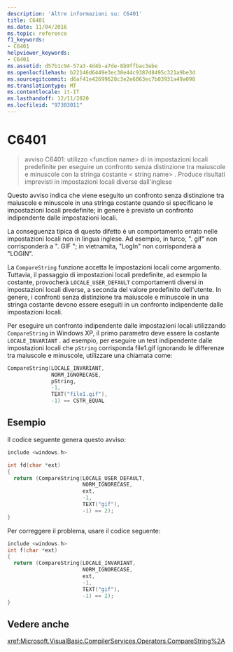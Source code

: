 ```yaml
---
description: 'Altre informazioni su: C6401'
title: C6401
ms.date: 11/04/2016
ms.topic: reference
f1_keywords:
- C6401
helpviewer_keywords:
- C6401
ms.assetid: d57b1c94-57a3-4d4b-a7de-8b9ffbac3ebe
ms.openlocfilehash: b22146d6449e3ec38e44c9387d8495c321a9be3d
ms.sourcegitcommit: d6af41e42699628c3e2e6063ec7b03931a49a098
ms.translationtype: MT
ms.contentlocale: it-IT
ms.lasthandoff: 12/11/2020
ms.locfileid: "97303011"
---
```

# <a name="c6401"></a>C6401

> avviso C6401: utilizzo \<function name> di in impostazioni locali predefinite per eseguire un confronto senza distinzione tra maiuscole e minuscole con la stringa costante \< string name> . Produce risultati imprevisti in impostazioni locali diverse dall'inglese

Questo avviso indica che viene eseguito un confronto senza distinzione tra maiuscole e minuscole in una stringa costante quando si specificano le impostazioni locali predefinite; in genere è previsto un confronto indipendente dalle impostazioni locali.

La conseguenza tipica di questo difetto è un comportamento errato nelle impostazioni locali non in lingua inglese. Ad esempio, in turco, ". gif" non corrisponderà a ". GIF "; in vietnamita, "LogIn" non corrisponderà a "LOGIN".

La `CompareString` funzione accetta le impostazioni locali come argomento. Tuttavia, il passaggio di impostazioni locali predefinite, ad esempio la costante, provocherà `LOCALE_USER_DEFAULT` comportamenti diversi in impostazioni locali diverse, a seconda del valore predefinito dell'utente. In genere, i confronti senza distinzione tra maiuscole e minuscole in una stringa costante devono essere eseguiti in un confronto indipendente dalle impostazioni locali.

Per eseguire un confronto indipendente dalle impostazioni locali utilizzando `CompareString` in Windows XP, il primo parametro deve essere la costante `LOCALE_INVARIANT` . ad esempio, per eseguire un test indipendente dalle impostazioni locali che `pString` corrisponda file1.gif ignorando le differenze tra maiuscole e minuscole, utilizzare una chiamata come:

```cpp
CompareString(LOCALE_INVARIANT,
              NORM_IGNORECASE,
              pString,
              -1,
              TEXT("file1.gif"),
              -1) == CSTR_EQUAL
```

## <a name="example"></a>Esempio

Il codice seguente genera questo avviso:

```cpp
include <windows.h>

int fd(char *ext)
{
  return (CompareString(LOCALE_USER_DEFAULT,
                        NORM_IGNORECASE,
                        ext,
                        -1,
                        TEXT("gif"),
                        -1) == 2);
}
```

Per correggere il problema, usare il codice seguente:

```cpp
include <windows.h>
int f(char *ext)
{
  return (CompareString(LOCALE_INVARIANT,
                        NORM_IGNORECASE,
                        ext,
                        -1,
                        TEXT("gif"),
                        -1) == 2);
}
```

## <a name="see-also"></a>Vedere anche

<xref:Microsoft.VisualBasic.CompilerServices.Operators.CompareString%2A>
